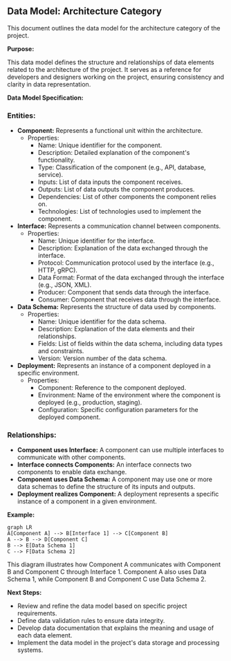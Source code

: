 ## Data Model: Architecture Category

This document outlines the data model for the architecture category of the project.

**Purpose:**

This data model defines the structure and relationships of data elements related to the architecture of the project. It serves as a reference for developers and designers working on the project, ensuring consistency and clarity in data representation.

**Data Model Specification:**

### Entities:

- **Component:** Represents a functional unit within the architecture.
  - Properties:
    - Name: Unique identifier for the component.
    - Description: Detailed explanation of the component's functionality.
    - Type: Classification of the component (e.g., API, database, service).
    - Inputs: List of data inputs the component receives.
    - Outputs: List of data outputs the component produces.
    - Dependencies: List of other components the component relies on.
    - Technologies: List of technologies used to implement the component.
- **Interface:** Represents a communication channel between components.
  - Properties:
    - Name: Unique identifier for the interface.
    - Description: Explanation of the data exchanged through the interface.
    - Protocol: Communication protocol used by the interface (e.g., HTTP, gRPC).
    - Data Format: Format of the data exchanged through the interface (e.g., JSON, XML).
    - Producer: Component that sends data through the interface.
    - Consumer: Component that receives data through the interface.
- **Data Schema:** Represents the structure of data used by components.
  - Properties:
    - Name: Unique identifier for the data schema.
    - Description: Explanation of the data elements and their relationships.
    - Fields: List of fields within the data schema, including data types and constraints.
    - Version: Version number of the data schema.
- **Deployment:** Represents an instance of a component deployed in a specific environment.
  - Properties:
    - Component: Reference to the component deployed.
    - Environment: Name of the environment where the component is deployed (e.g., production, staging).
    - Configuration: Specific configuration parameters for the deployed component.

### Relationships:

- **Component uses Interface:** A component can use multiple interfaces to communicate with other components.
- **Interface connects Components:** An interface connects two components to enable data exchange.
- **Component uses Data Schema:** A component may use one or more data schemas to define the structure of its inputs and outputs.
- **Deployment realizes Component:** A deployment represents a specific instance of a component in a given environment.

**Example:**

```mermaid
graph LR
A[Component A] --> B[Interface 1] --> C[Component B]
A --> B --> D[Component C]
B --> E[Data Schema 1]
C --> F[Data Schema 2]
```

This diagram illustrates how Component A communicates with Component B and Component C through Interface 1. Component A also uses Data Schema 1, while Component B and Component C use Data Schema 2.

**Next Steps:**

- Review and refine the data model based on specific project requirements.
- Define data validation rules to ensure data integrity.
- Develop data documentation that explains the meaning and usage of each data element.
- Implement the data model in the project's data storage and processing systems.